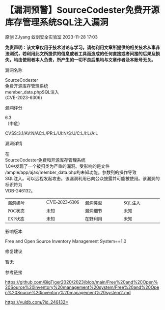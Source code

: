 #  ​【漏洞预警】SourceCodester免费开源库存管理系统SQL注入漏洞   
原创 ZJyang  蚁剑安全实验室   2023-11-28 17:03  
  
**免责声明：该文章仅用于技术讨论与学习。请勿利用文章所提供的相关技术从事非法测试，若利用此文所提供的信息或者工具而造成的任何直接或者间接的后果及损失，均由使用者本人负责，所产生的一切不良后果均与文章作者及本账号无关。**  
  
漏洞名称  
  
SourceCodester  
免费开源库存管理系统  
member_data.phpSQL注入  
(CVE-2023-6306)  
  
漏洞评分  
  
6.3  
（中危）  
  
CVSS:3.1/AV:N/AC:L/PR:L/UI:N/S:U/C:L/I:L/A:L  
  
漏洞详情  
  
在  
SourceCodester免费和开源库存管理系统  
1.0中发现了一个被归类为严重的漏洞。受影响的是文件  
/ample/app/ajax/member_data.php的未知功能。参数列的操作导致  
SQL注入。可以远程发起攻击。该漏洞利用已向公众披露并可能被使用。该漏洞的标识符为  
VDB-246132。  
<table><tbody><tr><td width="124" valign="top" style="word-break: break-all;"><span style="font-size:10.5pt;font-family:宋体;mso-bidi-font-family:宋体;mso-font-kerning:0pt;mso-ansi-language:EN-US;mso-fareast-language:ZH-CN;mso-bidi-language:AR-SA;">漏洞编号</span><br/></td><td width="124" valign="top" style="word-break: break-all;"><span style="font-size:12.0pt;mso-bidi-font-size:10.5pt;font-family:仿宋;mso-bidi-font-family:
宋体;mso-font-kerning:18.0pt;mso-bidi-font-weight:bold;"><span lang="EN-US">CVE-2023-6306</span></span></td><td width="124" valign="top" style="word-break: break-all;"><span style="font-size:10.5pt;font-family:宋体;mso-bidi-font-family:宋体;mso-font-kerning:0pt;mso-ansi-language:EN-US;mso-fareast-language:ZH-CN;mso-bidi-language:AR-SA;">漏洞类型</span><br/></td><td width="124" valign="top" style="word-break: break-all;"><span lang="EN-US" style="font-size:10.5pt;font-family:
宋体;mso-bidi-font-family:宋体;mso-font-kerning:0pt;mso-ansi-language:EN-US;mso-fareast-language:ZH-CN;mso-bidi-language:AR-SA;">SQL注入</span><br/></td></tr><tr><td width="124" valign="top" style="word-break: break-all;"><span lang="EN-US" style="font-size:10.5pt;font-family:
宋体;mso-bidi-font-family:宋体;mso-font-kerning:0pt;mso-ansi-language:EN-US;mso-fareast-language:ZH-CN;mso-bidi-language:AR-SA;">POC</span><span style="font-size:10.5pt;font-family:宋体;mso-bidi-font-family:宋体;mso-font-kerning:
0pt;mso-ansi-language:EN-US;mso-fareast-language:ZH-CN;mso-bidi-language:AR-SA;">状态</span><br/></td><td width="124" valign="top" style="word-break: break-all;"><span lang="EN-US" style="font-size:10.5pt;font-family:
宋体;mso-bidi-font-family:宋体;mso-font-kerning:0pt;mso-ansi-language:EN-US;mso-fareast-language:ZH-CN;mso-bidi-language:AR-SA;">未知</span><br/></td><td width="124" valign="top" style="word-break: break-all;"><span style="font-size:10.5pt;font-family:宋体;mso-bidi-font-family:宋体;mso-font-kerning:0pt;mso-ansi-language:EN-US;mso-fareast-language:ZH-CN;mso-bidi-language:AR-SA;">漏洞细节</span><br/></td><td width="124" valign="top" style="word-break: break-all;"><span lang="EN-US" style="font-size:10.5pt;font-family:
宋体;mso-bidi-font-family:宋体;mso-font-kerning:0pt;mso-ansi-language:EN-US;mso-fareast-language:ZH-CN;mso-bidi-language:AR-SA;">未知</span><br/></td></tr><tr><td width="124" valign="top" style="word-break: break-all;"><span lang="EN-US" style="font-size:10.5pt;font-family:
宋体;mso-bidi-font-family:宋体;mso-font-kerning:0pt;mso-ansi-language:EN-US;mso-fareast-language:ZH-CN;mso-bidi-language:AR-SA;">EXP</span><span style="font-size:10.5pt;font-family:宋体;mso-bidi-font-family:宋体;mso-font-kerning:
0pt;mso-ansi-language:EN-US;mso-fareast-language:ZH-CN;mso-bidi-language:AR-SA;">状态</span></td><td width="124" valign="top" style="word-break: break-all;"><span lang="EN-US" style="font-size:10.5pt;font-family:
宋体;mso-bidi-font-family:宋体;mso-font-kerning:0pt;mso-ansi-language:EN-US;mso-fareast-language:ZH-CN;mso-bidi-language:AR-SA;">未知</span></td><td width="124" valign="top" style="word-break: break-all;"><span style="font-size:10.5pt;font-family:宋体;mso-bidi-font-family:宋体;mso-font-kerning:0pt;mso-ansi-language:EN-US;mso-fareast-language:ZH-CN;mso-bidi-language:AR-SA;">在野利用</span><br/></td><td width="124" valign="top" style="word-break: break-all;"><span lang="EN-US" style="font-size:10.5pt;font-family:
宋体;mso-bidi-font-family:宋体;mso-font-kerning:0pt;mso-ansi-language:EN-US;mso-fareast-language:ZH-CN;mso-bidi-language:AR-SA;">未知</span></td></tr></tbody></table>  
影响版本  
  
Free and Open Source
Inventory Management System==1.0  
  
修复建议  
  
暂无  
  
参考链接  
  
https://github.com/BigTiger2020/2023/blob/main/Free%20and%20Open%20Source%20inventory%20management%20system/Free%20and%20Open%20Source%20inventory%20management%20system2.md  
  
https://vuldb.com/?id_246132=  
  
